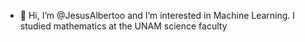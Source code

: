 - 👋 Hi, I’m @JesusAlbertoo and I’m interested in Machine Learning. I studied mathematics at the UNAM science faculty

<!---
JesusAlbertoo/JesusAlbertoo is a ✨ special ✨ repository because its `README.md` (this file) appears on your GitHub profile.
You can click the Preview link to take a look at your changes.
--->
